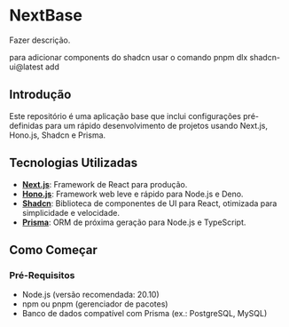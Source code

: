 # NextBase

Fazer descrição.

para adicionar components do shadcn usar o comando pnpm dlx shadcn-ui@latest add

## Introdução

Este repositório é uma aplicação base que inclui configurações pré-definidas para um rápido desenvolvimento de projetos usando Next.js, Hono.js, Shadcn e Prisma.

## Tecnologias Utilizadas

- [**Next.js**](https://nextjs.org/): Framework de React para produção.
- [**Hono.js**](https://honojs.dev/): Framework web leve e rápido para Node.js e Deno.
- [**Shadcn**](https://ui.shadcn.com/): Biblioteca de componentes de UI para React, otimizada para simplicidade e velocidade.
- [**Prisma**](https://www.prisma.io/): ORM de próxima geração para Node.js e TypeScript.

## Como Começar

### Pré-Requisitos

- Node.js (versão recomendada: 20.10)
- npm ou pnpm (gerenciador de pacotes)
- Banco de dados compatível com Prisma (ex.: PostgreSQL, MySQL)

